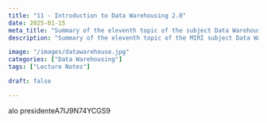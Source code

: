 ```yaml
---
title: "11 - Introduction to Data Warehousing 2.0"
date: 2025-01-15
meta_title: "Summary of the eleventh topic of the subject Data Warehousing"
description: "Summary of the eleventh topic of the MIRI subject Data Warehousing and On-Line Analytical Processing (OLAP)."

image: "/images/datawarehouse.jpg"
categories: ["Data Warehousing"]
tags: ["Lecture Notes"]

draft: false

---
```

alo presidenteA7IJ9N74YCGS9

